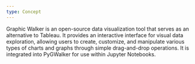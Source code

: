 ```yaml
---
type: Concept
---
```


Graphic Walker is an open-source data visualization tool that serves as an alternative to Tableau. It provides an interactive interface for visual data exploration, allowing users to create, customize, and manipulate various types of charts and graphs through simple drag-and-drop operations. It is integrated into PyGWalker for use within Jupyter Notebooks.